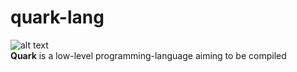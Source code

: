 # quark-lang
![alt text](https://github.com/milansav/quark-lang/blob/main/raw/logo.png "logo.png")
<br>
**Quark** is a low-level programming-language aiming to be compiled <br>
